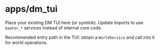 # apps/dm_tui

Place your existing DM TUI here (or symlink). Update imports to use `baator_*` services instead of internal core code.

Recommended entry path in the TUI: obtain a `WorldService` and call into it for world operations.